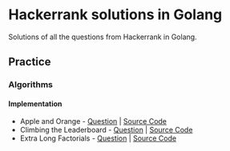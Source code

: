 # Hackerrank solutions in Golang

Solutions of all the questions from Hackerrank in Golang.

## Practice

### Algorithms

#### Implementation
- Apple and Orange - [Question](https://www.hackerrank.com/challenges/apple-and-orange/problem?isFullScreen=true) | [Source Code](./apple-and-orange/main.go)
- Climbing the Leaderboard - [Question](https://www.hackerrank.com/challenges/climbing-the-leaderboard/problem?isFullScreen=true) | [Source Code](./climbing-the-leaderboard/main.go)
- Extra Long Factorials - [Question](https://www.hackerrank.com/challenges/extra-long-factorials/problem?isFullScreen=true) | [Source Code](./extra-long-factorials/main.go)
